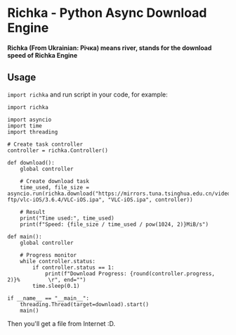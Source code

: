 # Richka - Python Async Download Engine

#### Richka (From Ukrainian: Рiчка) means river, stands for the download speed of Richka Engine

## Usage

`import richka` and run script in your code, for example:

```
import richka

import asyncio
import time
import threading

# Create task controller
controller = richka.Controller()

def download():
    global controller

    # Create download task
    time_used, file_size = asyncio.run(richka.download("https://mirrors.tuna.tsinghua.edu.cn/videolan-ftp/vlc-iOS/3.6.4/VLC-iOS.ipa", "VLC-iOS.ipa", controller))

    # Result
    print("Time used:", time_used)
    print(f"Speed: {file_size / time_used / pow(1024, 2)}MiB/s")

def main():
    global controller

    # Progress monitor
    while controller.status:
        if controller.status == 1:
            print(f"Download Progress: {round(controller.progress, 2)}%         \r", end="")
        time.sleep(0.1)

if __name__ == "__main__":
    threading.Thread(target=download).start()
    main()

```
Then you'll get a file from Internet :D.